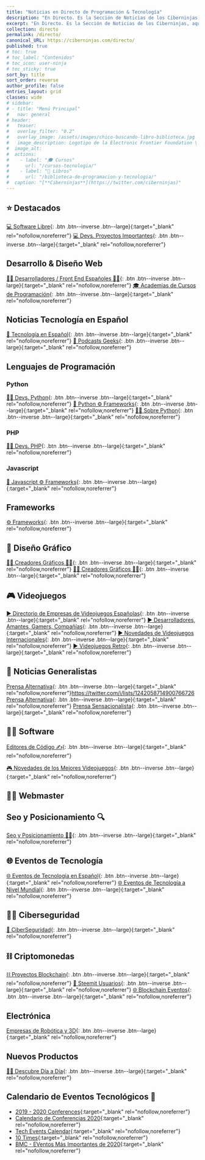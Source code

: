 ```yaml
---
title: "Noticias en Directo de Programación & Tecnología"
description: "En Directo. Es la Sección de Noticias de los Ciberninjas, aquí vas a poder encontrar todas nuestras listas exclusivas de Twitter"
excerpt: "En Directo. Es la Sección de Noticias de los Ciberninjas, aquí vas a poder encontrar todas nuestras listas exclusivas de Twitter"
collection: directo
permalink: /directo/
canonical_URL: https://ciberninjas.com/directo/
published: true
# toc: true
# toc_label: "Contenidos"
# toc_icon: user-ninja
# toc_sticky: true
sort_by: title
sort_order: reverse
author_profile: false
entries_layout: grid
classes: wide
# sidebar:
# - title: "Menú Principal"
#   nav: general
# header:
#   teaser:
#   overlay_filter: "0.2"
#   overlay_image: /assets/images/chico-buscando-libro-biblioteca.jpg
#   image_description: Logotipo de la Electronic Frontier Foundation \ Visto en Ciberninjas
#  image_alt:
#  actions:
#    - label: "🎓 Cursos"
#      url: "/cursos-tecnologia/"
#    - label: "📖 Libros"
#      url: "/biblioteca-de-programacion-y-tecnologia/"
#  caption: "[**Ciberninjas**](https://twitter.com/ciberninjas)"
---
```


## ⭐ Destacados

[💻 Software Libre](https://twitter.com/ciberninjas/lists/software-libre1){: .btn .btn--inverse .btn--large}{:target="_blank" rel="nofollow,noreferrer"}
 [💻 Devs. Proyectos Importantes](https://twitter.com/ciberninjas/lists/devs-de-proyectos){: .btn .btn--inverse .btn--large}{:target="_blank" rel="nofollow,noreferrer"}

## Desarrollo & Diseño Web

[👩‍🎨 Desarrolladores / Front End Españoles 👨‍🎨](https://twitter.com/ciberninjas/lists/dw){: .btn .btn--inverse .btn--large}{:target="_blank" rel="nofollow,noreferrer"} [🎓 Academias de Cursos de Programación](https://twitter.com/i/lists/954486867495473152/){: .btn .btn--inverse .btn--large}{:target="_blank" rel="nofollow,noreferrer"}

## Noticias Tecnología en Español

[📰 Tecnología en Español](https://twitter.com/ciberninjas/lists/tecnolog-a-en-espa-ol){: .btn .btn--inverse .btn--large}{:target="_blank" rel="nofollow,noreferrer"} [🎤 Podcasts Geeks](https://twitter.com/ciberninjas/lists/podcast-geeks){: .btn .btn--inverse .btn--large}{:target="_blank" rel="nofollow,noreferrer"}

## Lenguajes de Programación

### Python

[👩‍💻 Devs. Python](https://twitter.com/ciberninjas/lists/devs-python){: .btn .btn--inverse .btn--large}{:target="_blank" rel="nofollow,noreferrer"} [🐍 Python ⚙ Frameworks](https://twitter.com/ciberninjas/lists/python-frameworks){: .btn .btn--inverse .btn--large}{:target="_blank" rel="nofollow,noreferrer"} [👩‍💻 Sobre Python](/python-directo/){: .btn .btn--inverse .btn--large}{:target="_blank" rel="nofollow,noreferrer"}

### PHP

[👩‍💻 Devs. PHP](https://twitter.com/ciberninjas/lists/devs-php){: .btn .btn--inverse .btn--large}{:target="_blank" rel="nofollow,noreferrer"}

### Javascript

[🎺 Javascript ⚙ Frameworks](https://twitter.com/ciberninjas/lists/javascript-framework){: .btn .btn--inverse .btn--large}{:target="_blank" rel="nofollow,noreferrer"}

## Frameworks

[⚙ Frameworks](https://twitter.com/ciberninjas/lists/frameworks-en-espa-ol){: .btn .btn--inverse .btn--large}{:target="_blank" rel="nofollow,noreferrer"}

## 🎨 Diseño Gráfico

[👩‍🎨 Creadores Gráficos 👨‍🎨](https://twitter.com/ciberninjas/lists/creadores-gr-ficos){: .btn .btn--inverse .btn--large}{:target="_blank" rel="nofollow,noreferrer"} [👩‍🎨 Creadores Gráficos 👨‍🎨](https://twitter.com/ciberninjas/lists/creadores-gr-ficos){: .btn .btn--inverse .btn--large}{:target="_blank" rel="nofollow,noreferrer"}

## 🎮 Videojuegos

[▶ Directorio de Empresas de Videojuegos Españolas](https://twitter.com/ciberninjas/lists/videojuegos-empresas){: .btn .btn--inverse .btn--large}{:target="_blank" rel="nofollow,noreferrer"} [▶ Desarrolladores, Amantes, Gamers, Compañías](https://twitter.com/ciberninjas/lists/videojuegos2){: .btn .btn--inverse .btn--large}{:target="_blank" rel="nofollow,noreferrer"} [▶ Novedades de Videojuegos Internacionales](https://twitter.com/ciberninjas/lists/videojuegos1){: .btn .btn--inverse .btn--large}{:target="_blank" rel="nofollow,noreferrer"} [▶ Videojuegos Retro](https://twitter.com/ciberninjas/lists/videojuegos-retro){: .btn .btn--inverse .btn--large}{:target="_blank" rel="nofollow,noreferrer"}

## 📰 Noticias Generalistas

[Prensa Alternativa](https://twitter.com/ciberninjas/lists/prensa-alternativa){: .btn .btn--inverse .btn--large}{:target="_blank" rel="nofollow,noreferrer"}https://twitter.com/i/lists/1242058714900766726 [Prensa Alternativa](https://twitter.com/ciberninjas/lists/prensa-alternativa){: .btn .btn--inverse .btn--large}{:target="_blank" rel="nofollow,noreferrer"} [Prensa Sensacionalista](https://twitter.com/ciberninjas/lists/prensa-radios){: .btn .btn--inverse .btn--large}{:target="_blank" rel="nofollow,noreferrer"}

## 👩‍💻 Software

[Editores de Código ✍](https://twitter.com/ciberninjas/lists/editores-de-c-digo1){: .btn .btn--inverse .btn--large}{:target="_blank" rel="nofollow,noreferrer"} 

[🎮 Novedades de los Mejores Videojuegos](https://twitter.com/ciberninjas/lists/videojuegos1){: .btn .btn--inverse .btn--large}{:target="_blank" rel="nofollow,noreferrer"}

## 👷‍♂️ Webmaster

## Seo y Posicionamiento 🔍

[Seo y Posicionamiento 🕵️‍♀️](https://twitter.com/ciberninjas/lists/seo-y-posicionamiento1){: .btn .btn--inverse .btn--large}{:target="_blank" rel="nofollow,noreferrer"}

## 🌐 Eventos de Tecnología

[🌐 Eventos de Tecnología en Español](https://twitter.com/ciberninjas/lists/eventos-tecnolog-a-es1){: .btn .btn--inverse .btn--large}{:target="_blank" rel="nofollow,noreferrer"} [🌐 Eventos de Tecnología a Nivel Mundial](https://twitter.com/ciberninjas/lists/eventos-tecnol-world){: .btn .btn--inverse .btn--large}{:target="_blank" rel="nofollow,noreferrer"}

## 👮‍♂️ Ciberseguridad

[🔐 CiberSeguridad](https://twitter.com/ciberninjas/lists/ciberseguridad1){: .btn .btn--inverse .btn--large}{:target="_blank" rel="nofollow,noreferrer"}

## ⛓ Criptomonedas

[⛓ Proyectos Blockchain](https://twitter.com/i/lists/1178097339757744129){: .btn .btn--inverse .btn--large}{:target="_blank" rel="nofollow,noreferrer"} [💑 Steemit Usuarios](https://twitter.com/ciberninjas/lists/steemit-usuarios1){: .btn .btn--inverse .btn--large}{:target="_blank" rel="nofollow,noreferrer"} [🌐 Blockchain Eventos](https://twitter.com/ciberninjas/lists/blockchain-eventos){: .btn .btn--inverse .btn--large}{:target="_blank" rel="nofollow,noreferrer"}

## Electrónica

[Empresas de Robótica y 3D](https://twitter.com/i/lists/1242064608673792003){: .btn .btn--inverse .btn--large}{:target="_blank" rel="nofollow,noreferrer"}

## Nuevos Productos

[👩‍🔬 Descubre Día a Día](https://twitter.com/ciberninjas/lists/descubre-d-a-a-d-a){: .btn .btn--inverse .btn--large}{:target="_blank" rel="nofollow,noreferrer"}

## Calendario de Eventos Tecnológicos 📆

* [2019 - 2020 Conferences](https://www.cio.com/article/3344362/your-guide-to-top-tech-conferences-2019-2020.html){:target="_blank" rel="nofollow,noreferrer"}
* [Calendario de Conferencias 2020](https://www.cfpland.com/ "Calendario de Conferencias Tecnológicas para 2020"){:target="_blank" rel="nofollow,noreferrer"}
* [Tech Events Calendar](https://www.information-age.com/tech-events-diary-123471587/){:target="_blank" rel="nofollow,noreferrer"}
* [10 Times](https://10times.com/technology?month=december){:target="_blank" rel="nofollow,noreferrer"}
* [BMC - EVentos Más Importantes de 2020](https://www.bmc.com/blogs/tech-it-conferences/){:target="_blank" rel="nofollow,noreferrer"}